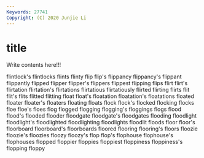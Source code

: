 ```yaml
---
Keywords: 27741
Copyright: (C) 2020 Junjie Li
---
```


# title

Write contents here!!!
 
flintlock's 
flintlocks 
flints 
flinty 
flip 
flip's
flippancy 
flippancy's 
flippant 
flippantly 
flipped 
flipper 
flipper's 
flippers 
flippest 
flipping
flips 
flirt 
flirt's 
flirtation 
flirtation's 
flirtations 
flirtatious 
flirtatiously 
flirted 
flirting
flirts 
flit 
flit's 
flits 
flitted 
flitting 
float 
float's 
floatation 
floatation's
floatations 
floated 
floater 
floater's 
floaters 
floating 
floats 
flock 
flock's 
flocked
flocking 
flocks 
floe 
floe's 
floes 
flog 
flogged 
flogging 
flogging's 
floggings
flogs 
flood 
flood's 
flooded 
flooder 
floodgate 
floodgate's 
floodgates 
flooding 
floodlight
floodlight's 
floodlighted 
floodlighting 
floodlights 
floodlit 
floods 
floor 
floor's 
floorboard 
floorboard's
floorboards 
floored 
flooring 
flooring's 
floors 
floozie 
floozie's 
floozies 
floozy 
floozy's
flop 
flop's 
flophouse 
flophouse's 
flophouses 
flopped 
floppier 
floppies 
floppiest 
floppiness
floppiness's 
flopping 
floppy 
